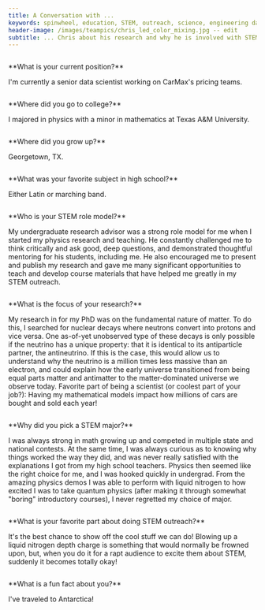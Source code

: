 ```yaml
---   
title: A Conversation with ...
keywords: spinwheel, education, STEM, outreach, science, engineering day, physics, particle physics, nuclear physics, neutrinos
header-image: /images/teampics/chris_led_color_mixing.jpg -- edit
subtitle: ... Chris about his research and why he is involved with STEM outreach.
---
```






<div class="row">
<div class="column long-text">
<p>
**What is your current position?**

I'm currently a senior data scientist working on CarMax's pricing teams.
</p>
</div>
</div>

<div class="row">
<div class="column long-text">
<p>
**Where did you go to college?**

I majored in physics with a minor in mathematics at Texas A&M University.
</p>
</div>
</div>

<div class="row">
<div class="column long-text">
<p>
**Where did you grow up?**

Georgetown, TX.
</p>
</div>
</div>

<div class="row">
<div class="column long-text">
<p>
**What was your favorite subject in high school?**

Either Latin or marching band.
</p>
</div>
</div>

<div class="row">
<div class="column long-text">
<p>
**Who is your STEM role model?**

My undergraduate research advisor was a strong role model for me when I started my physics research and teaching. He constantly challenged me to think critically and ask good, deep questions, and demonstrated thoughtful mentoring for his students, including me. He also encouraged me to present and publish my research and gave me many significant opportunities to teach and develop course materials that have helped me greatly in my STEM outreach.
</p>
</div>
</div>

<div class="row">
<div class="column long-text">
<p>
**What is the focus of your research?**

My research in for my PhD was on the fundamental nature of matter. To do this, I searched for nuclear decays where neutrons convert into protons and vice versa. One as-of-yet unobserved type of these decays is only possible if the neutrino has a unique property: that it is identical to its antiparticle partner, the antineutrino. If this is the case, this would allow us to understand why the neutrino is a million times less massive than an electron, and could explain how the early universe transitioned from being equal parts matter and antimatter to the matter-dominated universe we observe today.
Favorite part of being a scientist (or coolest part of your job?): Having my mathematical models impact how millions of cars are bought and sold each year!
</p>
</div>
</div>

<div class="row">
<div class="column long-text">
<p>
**Why did you pick a STEM major?**

I was always strong in math growing up and competed in multiple state and national contests. At the same time, I was always curious as to knowing why things worked the way they did, and was never really satisfied with the explanations I got from my high school teachers. Physics then seemed like the right choice for me, and I was hooked quickly in undergrad. From the amazing physics demos I was able to perform with liquid nitrogen to how excited I was to take quantum physics (after making it through somewhat "boring" introductory courses), I never regretted my choice of major.
</p>
</div>
</div>

<div class="row">
<div class="column long-text">
<p>
**What is your favorite part about doing STEM outreach?**

It's the best chance to show off the cool stuff we can do! Blowing up a liquid nitrogen depth charge is something that would normally be frowned upon, but, when you do it for a rapt audience to excite them about STEM, suddenly it becomes totally okay!
</p>
</div>
</div>

<div class="row">
<div class="column long-text">
<p>
**What is a fun fact about you?**

I've traveled to Antarctica!
</p>
</div>
</div>


<div class="row">
<div class="column long-text">
<p>
</p>
</div>
</div>
